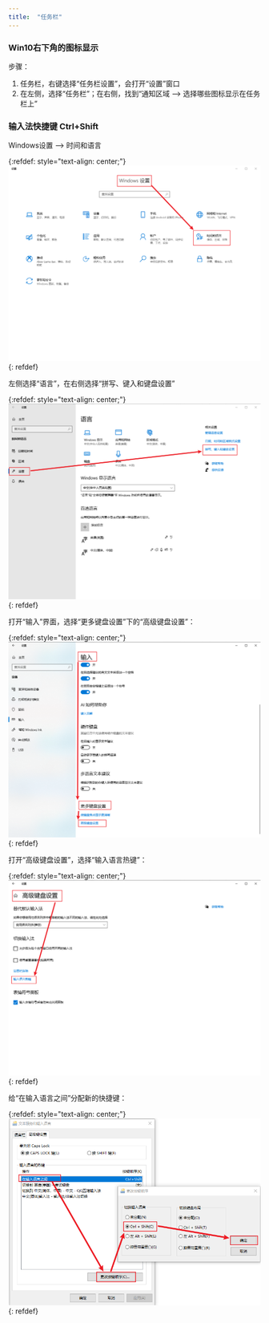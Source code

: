 ```yaml
---
title:  "任务栏"
---
```


### Win10右下角的图标显示

<p>步骤：</p>
<ol>
    <li>任务栏，右键选择“任务栏设置”，会打开“设置”窗口</li>
    <li>在左侧，选择“任务栏”；在右侧，找到“通知区域 --&gt; 选择哪些图标显示在任务栏上”</li>
</ol>

### 输入法快捷键 Ctrl+Shift

Windows设置 --> 时间和语言

{:refdef: style="text-align: center;"}
![](/assets/image/windows/settings/windows-settings-time-and-language.png)
{: refdef}

左侧选择“语言”，在右侧选择“拼写、键入和键盘设置”

{:refdef: style="text-align: center;"}
![](/assets/image/windows/settings/windows-10-input-change-shortcut-key-01.png)
{: refdef}

打开“输入”界面，选择“更多键盘设置”下的“高级键盘设置”：

{:refdef: style="text-align: center;"}
![](/assets/image/windows/settings/windows-10-input-change-shortcut-key-02.png)
{: refdef}

打开“高级键盘设置”，选择“输入语言热键”：

{:refdef: style="text-align: center;"}
![](/assets/image/windows/settings/windows-10-input-change-shortcut-key-03.png)
{: refdef}

给“在输入语言之间”分配新的快捷键：

{:refdef: style="text-align: center;"}
![](/assets/image/windows/settings/windows-10-input-change-shortcut-key-04.png)
{: refdef}

